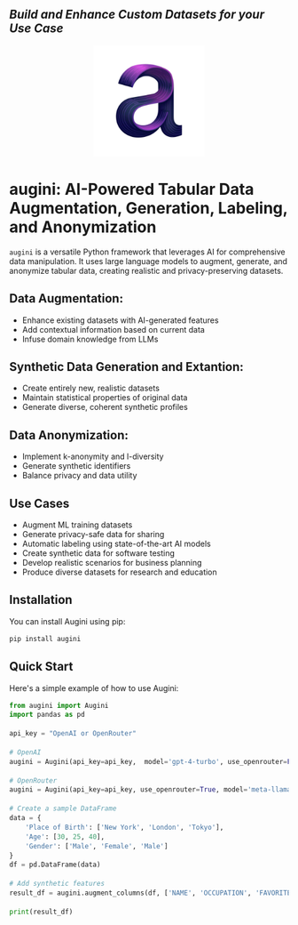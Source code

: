 ## *Build and Enhance Custom Datasets for your Use Case*

<p align="center">
  <img src="assets/images/logo_augini.png" alt="augini logo" width="200"/>
</p>


# augini: AI-Powered Tabular Data Augmentation, Generation, Labeling, and Anonymization 

`augini` is a versatile Python framework that leverages AI for comprehensive data manipulation. It uses large language models to augment, generate, and anonymize tabular data, creating realistic and privacy-preserving datasets.


## Data Augmentation:

- Enhance existing datasets with AI-generated features
- Add contextual information based on current data
- Infuse domain knowledge from LLMs


## Synthetic Data Generation and Extantion:

- Create entirely new, realistic datasets
- Maintain statistical properties of original data
- Generate diverse, coherent synthetic profiles


## Data Anonymization:

- Implement k-anonymity and l-diversity
- Generate synthetic identifiers
- Balance privacy and data utility

## Use Cases

- Augment ML training datasets
- Generate privacy-safe data for sharing
- Automatic labeling using state-of-the-art AI models 
- Create synthetic data for software testing
- Develop realistic scenarios for business planning
- Produce diverse datasets for research and education


## Installation

You can install Augini using pip:
```sh
pip install augini
```

## Quick Start

Here's a simple example of how to use Augini:

```python
from augini import Augini
import pandas as pd

api_key = "OpenAI or OpenRouter"

# OpenAI
augini = Augini(api_key=api_key,  model='gpt-4-turbo', use_openrouter=False)

# OpenRouter 
augini = Augini(api_key=api_key, use_openrouter=True, model='meta-llama/llama-3-8b-instruct')

# Create a sample DataFrame
data = {
    'Place of Birth': ['New York', 'London', 'Tokyo'],
    'Age': [30, 25, 40],
    'Gender': ['Male', 'Female', 'Male']
}
df = pd.DataFrame(data)

# Add synthetic features
result_df = augini.augment_columns(df, ['NAME', 'OCCUPATION', 'FAVORITE_DRINK'])

print(result_df)
```
